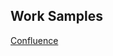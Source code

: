 ## Work Samples
[Confluence](https://github.com/Snehatojo/techwriting/blob/main/Confluence/Confluence%2BCheatsheet.pdf)

